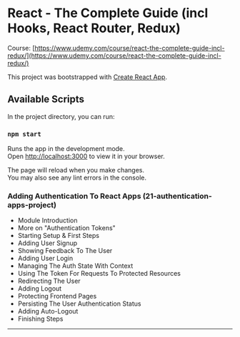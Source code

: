 # React - The Complete Guide (incl Hooks, React Router, Redux)
Course: [https://www.udemy.com/course/react-the-complete-guide-incl-redux/](https://www.udemy.com/course/react-the-complete-guide-incl-redux/)

This project was bootstrapped with [Create React App](https://github.com/facebook/create-react-app).

## Available Scripts

In the project directory, you can run:

### `npm start`

Runs the app in the development mode.\
Open [http://localhost:3000](http://localhost:3000) to view it in your browser.

The page will reload when you make changes.\
You may also see any lint errors in the console.

### Adding Authentication To React Apps (21-authentication-apps-project)
- Module Introduction
- More on "Authentication Tokens"
- Starting Setup & First Steps
- Adding User Signup
- Showing Feedback To The User
- Adding User Login
- Managing The Auth State With Context
- Using The Token For Requests To Protected Resources
- Redirecting The User
- Adding Logout
- Protecting Frontend Pages
- Persisting The User Authentication Status
- Adding Auto-Logout
- Finishing Steps
---
